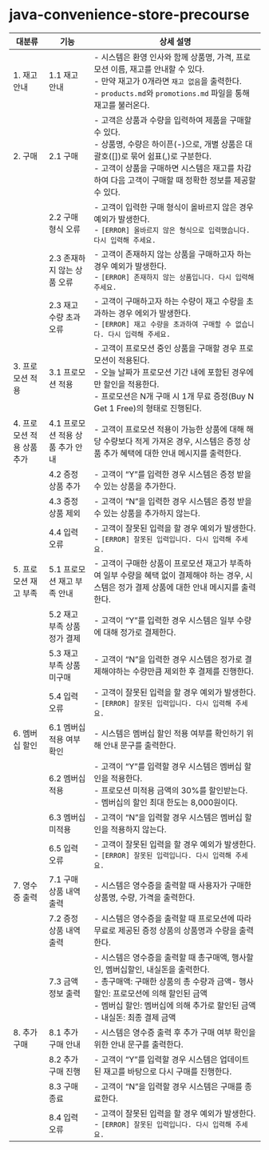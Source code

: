 # java-convenience-store-precourse

| 대분류              | 기능                   | 상세 설명                                                                                                                                                     |
|------------------|----------------------|-----------------------------------------------------------------------------------------------------------------------------------------------------------|
| 1. 재고 안내         | 1.1 재고 안내            | - 시스템은 환영 인사와 함께 상품명, 가격, 프로모션 이름, 재고를 안내할 수 있다.<br/>- 만약 재고가 0개라면 `재고 없음`을 출력한다.<br/>- `products.md`와 `promotions.md` 파일을 통해 재고를 불러온다.                   |
| 2. 구매            | 2.1 구매               | - 고객은 상품과 수량을 입력하여 제품을 구매할 수 있다.<br/>- 상품명, 수량은 하이픈(-)으로, 개별 상품은 대괄호([])로 묶어 쉼표(,)로 구분한다.<br/>- 고객이 상품을 구매하면 시스템은 재고를 차감하여 다음 고객이 구매할 때 정확한 정보를 제공할 수 있다. |
|                  | 2.2 구매 형식 오류         | - 고객이 입력한 구매 형식이 올바르지 않은 경우 예외가 발생한다.<br/>- `[ERROR] 올바르지 않은 형식으로 입력했습니다. 다시 입력해 주세요.`                                                                    |
|                  | 2.3 존재하지 않는 상품 오류    | - 고객이 존재하지 않는 상품을 구매하고자 하는 경우 예외가 발생한다.<br/>- `[ERROR] 존재하지 않는 상품입니다. 다시 입력해 주세요.`                                                                        |
|                  | 2.3 재고 수량 초과 오류      | - 고객이 구매하고자 하는 수량이 재고 수량을 초과하는 경우 에외가 발생한다.<br/>- `[ERROR] 재고 수량을 초과하여 구매할 수 없습니다. 다시 입력해 주세요.`                                                           |
| 3. 프로모션 적용       | 3.1 프로모션 적용          | - 고객이 프로모션 중인 상품을 구매할 경우 프로모션이 적용된다.<br/>- 오늘 날짜가 프로모션 기간 내에 포함된 경우에만 할인을 적용한다.<br/>- 프로모션은 N개 구매 시 1개 무료 증정(Buy N Get 1 Free)의 형태로 진행된다.                 |
| 4. 프로모션 적용 상품 추가 | 4.1 프로모션 적용 상품 추가 안내 | - 고객이 프로모션 적용이 가능한 상품에 대해 해당 수량보다 적게 가져온 경우, 시스템은 증정 상품 추가 혜택에 대한 안내 메시지를 출력한다.                                                                           |
|                  | 4.2 증정 상품 추가         | - 고객이 “Y”를 입력한 경우 시스템은 증정 받을 수 있는 상품을 추가한다.                                                                                                               |
|                  | 4.3 증정 상품 제외         | - 고객이 “N”을 입력한 경우 시스템은 증정 받을 수 있는 상품을 추가하지 않는다.                                                                                                           |
|                  | 4.4 입력 오류            | - 고객이 잘못된 입력을 할 경우 예외가 발생한다.<br/>- `[ERROR] 잘못된 입력입니다. 다시 입력해 주세요.`                                                                                       |
| 5. 프로모션 재고 부족    | 5.1 프로모션 재고 부족 안내    | - 고객이 구매한 상품이 프로모션 재고가 부족하여 일부 수량을 혜택 없이 결제해야 하는 경우, 시스템은 정가 결제 상품에 대한 안내 메시지를 출력한다.                                                                      |
|                  | 5.2 재고 부족 상품 정가 결제   | - 고객이 “Y”를 입력한 경우 시스템은 일부 수량에 대해 정가로 결제한다.                                                                                                                |
|                  | 5.3 재고 부족 상품 미구매     | - 고객이 “N”을 입력한 경우 시스템은 정가로 결제해야하는 수량만큼 제외한 후 결제를 진행한다.                                                                                                    |
|                  | 5.4 입력 오류            | - 고객이 잘못된 입력을 할 경우 예외가 발생한다.<br/>- `[ERROR] 잘못된 입력입니다. 다시 입력해 주세요.`                                                                                       |
| 6. 멤버십 할인        | 6.1 멤버십 적용 여부 확인     | - 시스템은 멤버십 할인 적용 여부를 확인하기 위해 안내 문구를 출력한다.                                                                                                                 |
|                  | 6.2 멤버십 적용           | - 고객이 “Y”를 입력할 경우 시스템은 멤버십 할인을 적용한다.<br/>- 프로모션 미적용 금액의 30%를 할인받는다.<br/>- 멤버십의 할인 최대 한도는 8,000원이다.                                                        |
|                  | 6.3 멤버십 미적용          | - 고객이 “N”을 입력할 경우 시스템은 멤버십 할인을 적용하지 않는다.                                                                                                                  |
|                  | 6.5 입력 오류            | - 고객이 잘못된 입력을 할 경우 예외가 발생한다.<br/>- `[ERROR] 잘못된 입력입니다. 다시 입력해 주세요.`                                                                                       |
| 7. 영수증 출력        | 7.1 구매 상품 내역 출력      | - 시스템은 영수증을 출력할 때 사용자가 구매한 상품명, 수량, 가격을 출력한다.                                                                                                             |
|                  | 7.2 증정 상품 내역 출력      | - 시스템은 영수증을 출력할 때 프로모션에 따라 무료로 제공된 증정 상품의 상품명과 수량을 출력한다.                                                                                                  |
|                  | 7.3 금액 정보 출력         | - 시스템은 영수증을 출력할 때 총구매액, 행사할인, 멤버십할인, 내실돈을 출력한다.<br/>- 총구매액: 구매한 상품의 총 수량과 금액- 행사할인: 프로모션에 의해 할인된 금액<br/>- 멤버십 할인: 멤버십에 의해 추가로 할인된 금액<br/>- 내실돈: 최종 결제 금액  |
| 8. 추가 구매         | 8.1 추가 구매 안내         | - 시스템은 영수증 출력 후 추가 구매 여부 확인을 위한 안내 문구를 출력한다.                                                                                                              |
|                  | 8.2 추가 구매 진행         | - 고객이 “Y”를 입력할 경우 시스템은 업데이트 된 재고를 바탕으로 다시 구매를 진행한다.                                                                                                       |
|                  | 8.3 구매 종료            | - 고객이 “N”을 입력할 경우 시스템은 구매를 종료한다.                                                                                                                          |
|                  | 8.4 입력 오류            | - 고객이 잘못된 입력을 할 경우 예외가 발생한다.<br/>- `[ERROR] 잘못된 입력입니다. 다시 입력해 주세요.`                                                                                       |
